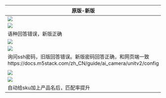 
| 原版-新版                                                                                      |
| ------------------------------------------------------------------------------------------ |
| ![](Pasted%20image%2020250519164600.png)                                                   |
| ![](Pasted%20image%2020250519164618.png)                                                   |
| 语种回答错误，新版正确                                                                                |
| ![](Pasted%20image%2020250519165012.png)                                                   |
| ![](Pasted%20image%2020250519165055.png)                                                   |
| 询问ssh密码，旧版回答错误。新版密码回答正确，和网页端一致https://docs.m5stack.com/zh_CN/guide/ai_camera/unitv2/config |
|                                                                                            |
| ![](Pasted%20image%2020250519180441.png)                                                   |
| ![](Pasted%20image%2020250519180511.png)                                                   |
| 自动给sku加上产品名后，匹配率提升                                                                         |
